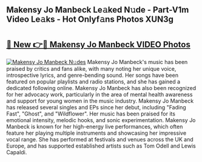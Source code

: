 ## Makensy Jo Manbeck Le𝚊ked N𝚞de - Part-V1m Video Le𝚊ks - Hot Onlyf𝚊ns Photos XUN3g

# <h2><a href="http://ab74484.deff.icu/?id=Makensy+Jo+Manbeck">🔗 New 👉🔴 Makensy Jo Manbeck VIDEO Photos</a></h2>

[![Makensy Jo Manbeck N𝚞des](https://i.imgur.com/rIISA9y.gif)](http://ab74484.deff.icu/?id=Makensy+Jo+Manbeck)
Makensy Jo Manbeck's music has been praised by critics and fans alike, with many noting her unique voice, introspective lyrics, and genre-bending sound. Her songs have been featured on popular playlists and radio stations, and she has gained a dedicated following online. Makensy Jo Manbeck has also been recognized for her advocacy work, particularly in the area of mental health awareness and support for young women in the music industry. Makensy Jo Manbeck has released several singles and EPs since her debut, including "Fading Fast", "Ghost", and "Wildflower". Her music has been praised for its emotional intensity, melodic hooks, and sonic experimentation. Makensy Jo Manbeck is known for her high-energy live performances, which often feature her playing multiple instruments and showcasing her impressive vocal range. She has performed at festivals and venues across the UK and Europe, and has supported established artists such as Tom Odell and Lewis Capaldi.
